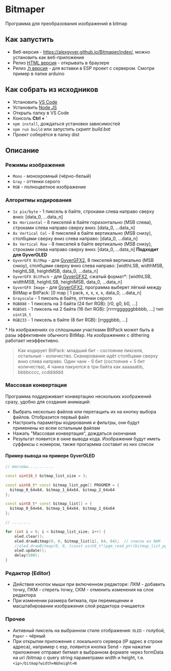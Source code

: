 # Bitmaper
Программа для преобразования изображений в bitmap

## Как запустить
- Веб-версия - https://alexgyver.github.io/Bitmaper/index/, можно установить как веб-приложение
- Релиз [HTML версия](https://github.com/AlexGyver/Bitmaper/releases/latest/download/bitmaper.html) - открывать в браузере
- Релиз [.h версия](https://github.com/AlexGyver/Bitmaper/releases/latest/download/bitmaper.h) - для вставки в ESP проект с сервером. Смотри пример в папке arduino

## Как собрать из исходников
- Установить [VS Code](https://code.visualstudio.com/download)
- Установить [Node JS](https://nodejs.org/en/download/prebuilt-installer)
- Открыть папку в VS Code
- Консоль **Ctrl + `**
- `npm install`, дождаться установки зависимостей
- `npm run build` или запустить скрипт *build.bat*
- Проект соберётся в папку dist

## Описание
### Режимы изображения
- `Mono` - монохромный (чёрно-белый)
- `Gray` - оттенки серого
- `RGB` - полноцветное изображение

### Алгоритмы кодирования
- `1x pix/byte` - 1 пиксель в байте, строками слева направо сверху вниз: [data_0, ...data_n]
- `8x Horizontal` - 8 пикселей в байте горизонтально (MSB слева), строками слева направо сверху вниз: [data_0, ...data_n]
- `8x Vertical Col` - 8 пикселей в байте вертикально (MSB снизу), столбцами сверху вниз слева направо: [data_0, ...data_n]
- `8x Vertical Row` - 8 пикселей в байте вертикально (MSB снизу), строками слева направо сверху вниз: [data_0, ...data_n] **Подходит для GyverOLED**
- `GyverGFX BitMap` - для [GyverGFX2](https://github.com/GyverLibs/GyverGFX2), 8 пикселей вертикально (MSB снизу), столбцами сверху вниз слева направо: [widthLSB, widthMSB, heightLSB, heightMSB, data_0, ...data_n]
- `GyverGFX BitPack` - для [GyverGFX2](https://github.com/GyverLibs/GyverGFX2), сжатый формат*: [widthLSB, widthMSB, heightLSB, heightMSB, data_0, ...data_n]
- `GyverGFX Image` - для [GyverGFX2](https://github.com/GyverLibs/GyverGFX2), программа выберет лёгкий между BitMap и BitPack: [0 map | 1 pack, x, x, x, x, data_0, ...data_n]
- `Grayscale` - 1 пиксель в байте, оттенки серого
- `RGB888` - 1 пиксель на 3 байта (24 бит RGB): [r0, g0, b0, ...]
- `RGB565` - 1 пиксель на 2 байта (16 бит RGB): [rrrrrggggggbbbbb, ...] тип `uint16_t`
- `RGB233` - 1 пиксель в байте (8 бит RGB): [rrgggbbb, ...]

\* На изображениях со сплошными участками BitPack может быть в разы эффективнее обычного BitMap. На изображениях с dithering работает неэффективно.

> Как кодирует BitPack: младший бит - состояние пикселя, остальные - количество. Сканирование идёт столбцами сверху вниз слева направо. Один чанк - 6 бит (состояние + 5 бит количества), 4 чанка пакуются в три байта как aaaaaabb, bbbbcccc, ccdddddd

### Массовая конвертация
Программа поддерживает конвертацию нескольких изображений сразу, удобно для создания анимаций:
- Выбрать несколько файлов или перетащить их на кнопку выбора файлов. Отобразится первый файл
- Настроить параметры кодирования и фильтры, они будут применены ко всем остальным файлам
- Нажать "Массовая конвертация", дождаться окончания
- Результат появится в окне вывода кода. Изображения будут иметь суффиксы с номером, также прогармма составит из них список

#### Пример вывода на примере GyverOLED
```cpp
// массивы...........

const uint16_t bitmap_list_size = 3;

const uint8_t* const bitmap_list_pgm[] PROGMEM = {
  bitmap_0_64x64, bitmap_1_64x64, bitmap_2_64x64
};

const uint8_t* const bitmap_list[] = {
  bitmap_0_64x64, bitmap_1_64x64, bitmap_2_64x64
};

// ........

for (int i = 0; i < bitmap_list_size; i++) {
    oled.clear();
    oled.drawBitmap(0, 0, bitmap_list[i], 64, 64);  // список из RAM
    //oled.drawBitmap(0, 0, (const uint8_t*)pgm_read_ptr(bitmap_list_pgm + i), 64, 64);  // список из PGM
    oled.update();
    delay(500);
}
```

### Редактор (Editor)
- Действия кнопок мыши при включенном редакторе: ЛКМ - добавить точку, ПКМ - стереть точку, СКМ - отменить изменения на слое редактора
- При изменении размера битмапа, при перемещении и масштабировании изображения слой редактора очищается

### Прочее
- Активный пиксель на выбранном стиле отображения: `OLED` - голубой, `Paper` - чёрный
- При открытии приложения с локального сервера (IP адрес в строке адреса), например с esp, появится кнопка Send - при нажатии приложение отправит битмап в выбранном формате через formData на url /bitmap с query string параметрами width и height, т.е. `<ip>/bitmap?width=N&height=N`
